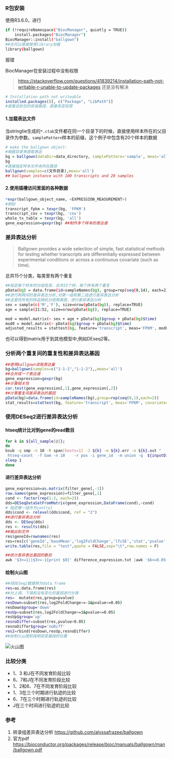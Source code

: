 

### R包安装

使用R3.6.0，进行

```bash
if (!requireNamespace("BiocManager", quietly = TRUE))
    install.packages("BiocManager")
BiocManager::install("ballgown")
##也可以直接使用library加载
library(ballgown)
```

报错

BiocManager在安装过程中没有权限

> https://stackoverflow.com/questions/41839214/installation-path-not-writable-r-unable-to-update-packages 还是没有解决

```R
# Installation path not writeable
installed.packages()[, c("Package", "LibPath")]
#查看这些包的安装路径，直接改变权限
```

#### 1.加载表达文件

当stringtie生成的`*.ctab`文件都在同一个目录下的时候，直接使用样本所在的父目录作为参数。`samplePattern`样本的前缀，这个例子中包含有20个样本的数据

```R
# make the ballgown object:
#根据目录来提取表达
bg = ballgown(dataDir=data_directory, samplePattern='sample', meas='all')
bg
#直接指定样本文件夹所在路径
ballgown(samples=c(文件目录),meas='all')
## ballgown instance with 100 transcripts and 20 samples
```

#### 2.使用插槽访问里面的各种数据

```R
*expr(ballgown_object_name, <EXPRESSION_MEASUREMENT>)
#例如
transcript_fpkm = texpr(bg, 'FPKM')
transcript_cov = texpr(bg, 'cov')
whole_tx_table = texpr(bg, 'all')
gene_expression=gexpr(bg) ##制作多个样本的表达谱

```

### 差异表达分析

> Ballgown provides a wide selection of simple, fast statistical methods for testing whether transcripts are differentially expressed between experimental conditions or across a continuous covariate (such as time).

总共15个分类，每类里有两个重复

```bash
##指定每个样本的分组信息，总共15个样，每个样有两个重复
pData(bg) = data.frame(id=sampleNames(bg), group=rep(seq(0,14), each=2))
##进行两两间的差异表达分析,对第一组和第二组进行差异表达分析
##这里将所有的样品随机分成两类提，进行差异表达分析
sex = sample(c('M','F'), size=nrow(pData(bg)), replace=TRUE)
age = sample(21:52, size=nrow(pData(bg)), replace=TRUE)

mod = model.matrix(~ sex + age + pData(bg)$group + pData(bg)$time)
mod0 = model.matrix(~ pData(bg)$group + pData(bg)$time)
adjusted_results = stattest(bg, feature='transcript', meas='FPKM', mod0=mod0, mod=mod)

```

也可以得到matrix用于到其他模型中,例如DEseq2等。

### 分析两个重复间的重复性和差异表达基因

```R
##使用ballgown读取表达量
bg=ballgown(samples=c("1-1-1","1-1-2"),,meas='all')
##合并成一个表达谱
gene_expression=gexpr(bg)
##计算相关性
cor.test(gene_expression[,1],gene_expression[,2])
##计算重复间差异表达的基因
pData(bg)=data.frame(id=sampleNames(bg),group=rep(seq(0,1),each=2))
stat_results=stattest(bg, feature='transcript', meas='FPKM', covariate='group')
```

### 使用DESeq2进行差异表达分析

#### htseq统计比对到gene的read数目

```bash
for k in ${all_sample[@]};
do
bsub -q smp -n 10 -R span[hosts=1] -J ${k} -e ${k}.err -o ${k}.out "
 htseq-count  -f bam -n 10    -r pos -i gene_id  -m union -q  ${inputDir}/${k}/${k}_sort.bam   /data/cotton/zhenpingliu/genome/genome_data/Ghirsutum_genome_HAU_v1.1/Ghirsutum_gene_model.gtf   >${k}_count.txt"
sleep 1
done
```

#### 进行差异表达分析

```R
gene_expression=as.matrix(filter_gene[,-1])
row.names(gene_expression)=filter_gene[,1]
cond <- factor(rep(1:2, each=2))
dds=DESeqDataSetFromMatrix(gene_expression,DataFrame(cond),~cond)
# 指定哪一组作为control
dds$cond <- relevel(dds$cond, ref = "2")
##进行差异表达分析
dds <- DESeq(dds)
res <- results(dds)
##输出到文件
res$geneId=rownames(res)
res=res[c('geneId','baseMean','log2FoldChange','lfcSE','stat','pvalue','padj')]
write.table(res,file = "test",quote = FALSE,sep="\t",row.names = F)

##统计差异表达基因的数目
awk '$3>=1||$3<=-1{print $0}' difference_expression.txt |awk '$6<=0.05{print $0}'|awk '{print $1"\t"$3}'|wc -l
```

#### 绘制火山图

```bash
##将DESeq2数据转为data.frame
res=as.data.frame(res)
##对上调、下调和没有变化的基因进行分类
res=  mutate(res,group=pvalue)
resDown=subset(res,log2FoldChange<=-1&pvalue<=0.05)
resDown$group='down'
resUp=subset(res,log2FoldChange>=1&pvalue<=0.05)
resUp$group='up'
resnoDiffer=subset(res,pvalue>0.05)
resnoDiffer$group='noDiff'
res2=rbind(resDown,resUp,resnoDiffer)
##绘制火山图和指明突变基因的位置

```

![火山图](https://s3.ax1x.com/2020/11/12/DSKi1P.png)

### 比较分类

+ 1、3 和J在不同发育阶段比较
+ 6、7和J在不同发育阶段比较
+ 1、2和6、7在不同发育阶段比较
+ 1、3在三个时期进行轨迹的比较
+ 6、7在三个时期进行轨迹的比较
+ J在三个时间进行轨迹的比较













### 参考

1. 转录组差异表达分析 https://github.com/alyssafrazee/ballgown
2. 官方pdf  https://bioconductor.org/packages/release/bioc/manuals/ballgown/man/ballgown.pdf